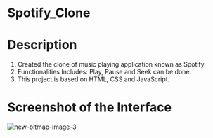 # Spotify_Clone
# Description
1. Created the clone of music playing application known as Spotify.
2. Functionalities Includes: Play, Pause and Seek can be done.
3. This project is based on HTML, CSS and JavaScript.

# Screenshot of the Interface
![new-bitmap-image-3](https://user-images.githubusercontent.com/68851896/208240943-7a9b73f8-284f-47d1-bf41-657eb21be5cb.jpeg)
